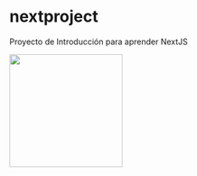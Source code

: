 # nextproject
Proyecto de Introducción para aprender NextJS

<img style="width:200px; height:200px; margin:0 auto;" src="https://cdn.jsdelivr.net/gh/devicons/devicon/icons/nextjs/nextjs-original-wordmark.svg" />
          
